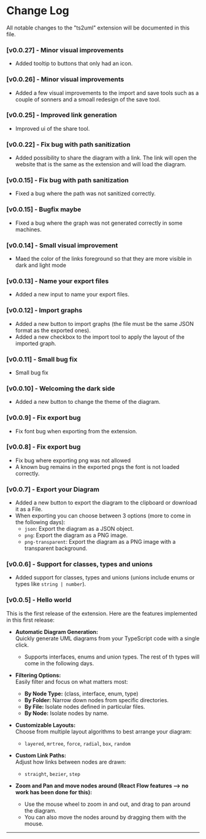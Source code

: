 # Change Log

All notable changes to the "ts2uml" extension will be documented in this file.

### [v0.0.27] - Minor visual improvements

- Added tooltip to buttons that only had an icon.

### [v0.0.26] - Minor visual improvements

- Added a few visual improvements to the import and save tools such as a couple of sonners and a smoall redesign of the save tool.

### [v0.0.25] - Improved link generation

- Improved ui of the share tool.

### [v0.0.22] - Fix bug with path sanitization

- Added possibility to share the diagram with a link. The link will open the website that is the same as the extension and will load the diagram.

### [v0.0.15] - Fix bug with path sanitization

- Fixed a bug where the path was not sanitized correctly.

### [v0.0.15] - Bugfix maybe

- Fixed a bug where the graph was not generated correctly in some machines.

### [v0.0.14] - Small visual improvement

- Maed the color of the links foreground so that they are more visible in dark and light mode

### [v0.0.13] - Name your export files

- Added a new input to name your export files.

### [v0.0.12] - Import graphs

- Added a new button to import graphs (the file must be the same JSON format as the exported ones).
- Added a new checkbox to the import tool to apply the layout of the imported graph.

### [v0.0.11] - Small bug fix

- Small bug fix

### [v0.0.10] - Welcoming the dark side

- Added a new button to change the theme of the diagram.

### [v0.0.9] - Fix export bug

- Fix font bug when exporting from the extension.

### [v0.0.8] - Fix export bug

- Fix bug where exporting png was not allowed
- A known bug remains in the exported pngs the font is not loaded correctly.

### [v0.0.7] - Export your Diagram

- Added a new button to export the diagram to the clipboard or download it as a File.
- When exporting you can choose between 3 options (more to come in the following days):
  - `json`: Export the diagram as a JSON object.
  - `png`: Export the diagram as a PNG image.
  - `png-transparent`: Export the diagram as a PNG image with a transparent background.

### [v0.0.6] - Support for classes, types and unions

- Added support for classes, types and unions (unions include enums or types like `string | number`).

### [v0.0.5] - Hello world

This is the first release of the extension.
Here are the features implemented in this first release:
- **Automatic Diagram Generation:**  
  Quickly generate UML diagrams from your TypeScript code with a single click.
  - Supports interfaces, enums and union types. The rest of th types will come in the following days.

- **Filtering Options:**  
  Easily filter and focus on what matters most:
  - **By Node Type:** (class, interface, enum, type)
  - **By Folder:** Narrow down nodes from specific directories.
  - **By File:** Isolate nodes defined in particular files.
  - **By Node:** Isolate nodes by name.

- **Customizable Layouts:**  
  Choose from multiple layout algorithms to best arrange your diagram:
  - `layered`, `mrtree`, `force`, `radial`, `box`, `random`

- **Custom Link Paths:**  
  Adjust how links between nodes are drawn:
  - `straight`, `bezier`, `step`

- **Zoom and Pan and move nodes around (React Flow features --> no work has been done for this):**  
    - Use the mouse wheel to zoom in and out, and drag to pan around the diagram.
    - You can also move the nodes around by dragging them with the mouse.
---